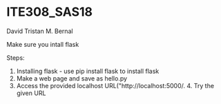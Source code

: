 # ITE308_SAS18
David Tristan M. Bernal

Make sure you intall flask  

Steps:  
1. Installing flask - use pip install flask to install flask
2. Make a web page and save as hello.py
3. Access the provided localhost URL("http://localhost:5000/. 4. Try the given URL
